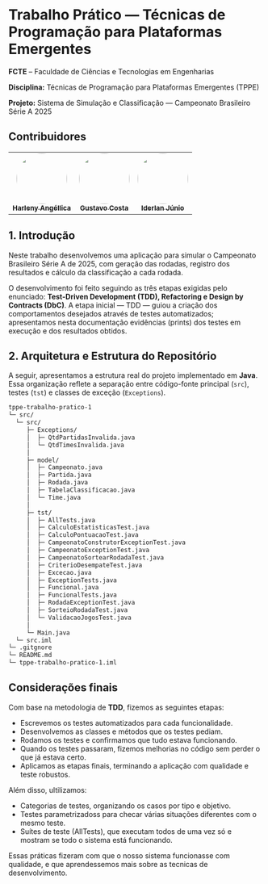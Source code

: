 # Trabalho Prático — Técnicas de Programação para Plataformas Emergentes

**FCTE** – Faculdade de Ciências e Tecnologias em Engenharias

**Disciplina:** Técnicas de Programação para Plataformas Emergentes (TPPE)

**Projeto:** Sistema de Simulação e Classificação — Campeonato Brasileiro Série A 2025

## Contribuidores 

<table>
  <tr>
    <td align="center"><a href="https://github.com/Angelicahaas"><img style="border-radius: 50%;" src="https://github.com/Angelicahaas.png" width="100px;" alt=""/><br /><sub><b>Harleny Angéllica</b></sub></a><br />   
    <td align="center"><a href="https://github.com/cwtshh "><img style="border-radius: 50%;" src="https://github.com/cwtshh.png" width="100px;" alt=""/><br /><sub><b>Gustavo Costa</b></sub></a><br />
    <td align="center"><a href="https://github.com/IderlanJ"><img style="border-radius: 50%;" src="https://github.com/IderlanJ.png" width="100px;" alt=""/><br /><sub><b>Iderlan Júnio</b></sub></a><br />
  </tr>
</table>  

  ## 1. Introdução
Neste trabalho desenvolvemos uma aplicação para simular o Campeonato Brasileiro Série A de 2025, com geração das rodadas, registro dos resultados e cálculo da classificação a cada rodada.

O desenvolvimento foi feito seguindo as três etapas exigidas pelo enunciado: **Test-Driven Development (TDD), Refactoring e Design by Contracts (DbC)**. A etapa inicial — TDD — guiou a criação dos comportamentos desejados através de testes automatizados; apresentamos nesta documentação evidências (prints) dos testes em execução e dos resultados obtidos.

## 2. Arquitetura e Estrutura do Repositório

A seguir, apresentamos a estrutura real do projeto implementado em **Java**.  
Essa organização reflete a separação entre código-fonte principal (`src`), testes (`tst`) e classes de exceção (`Exceptions`).

```bash
tppe-trabalho-pratico-1
└─ src/
  └─ src/
     ├─ Exceptions/
     │  ├─ QtdPartidasInvalida.java
     │  └─ QtdTimesInvalida.java
     │
     ├─ model/
     │  ├─ Campeonato.java
     │  ├─ Partida.java
     │  ├─ Rodada.java
     │  ├─ TabelaClassificacao.java
     │  └─ Time.java
     │
     ├─ tst/
     │  ├─ AllTests.java
     │  ├─ CalculoEstatisticasTest.java
     │  ├─ CalculoPontuacaoTest.java
     │  ├─ CampeonatoConstrutorExceptionTest.java
     │  ├─ CampeonatoExceptionTest.java
     │  ├─ CampeonatoSortearRodadaTest.java
     │  ├─ CriterioDesempateTest.java
     │  ├─ Excecao.java
     │  ├─ ExceptionTests.java
     │  ├─ Funcional.java
     │  ├─ FuncionalTests.java
     │  ├─ RodadaExceptionTest.java
     │  ├─ SorteioRodadaTest.java
     │  └─ ValidacaoJogosTest.java
     │
     └─ Main.java
  └─ src.iml
└─ .gitgnore
└─ README.md
└─ tppe-trabalho-pratico-1.iml
```

## Considerações finais

Com base na metodologia de **TDD**, fizemos as seguintes etapas:

- Escrevemos os testes automatizados para cada funcionalidade.
- Desenvolvemos as classes e métodos que os testes pediam.
- Rodamos os testes e confirmamos que tudo estava funcionando.
- Quando os testes passaram, fizemos melhorias no código sem perder o que já estava certo.
- Aplicamos as etapas finais, terminando a aplicação com qualidade e teste robustos.

Além disso, ultilizamos:

- Categorias de testes, organizando os casos por tipo e objetivo.
- Testes parametrizadoss para checar várias situações diferentes com o mesmo teste.
- Suítes de teste (AllTests), que executam todos de uma vez só e mostram se todo o sistema está funcionando.

Essas práticas fizeram com que o nosso sistema funcionasse com qualidade, e que aprendessemos mais sobre as tecnicas de desenvolvimento.
